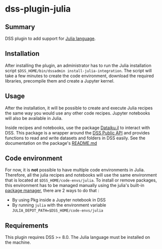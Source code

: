 # dss-plugin-julia

## Summary
DSS plugin to add support for [Julia language](https://julialang.org/).


## Installation

After installing the plugin, an administrator has to run the Julia installation script `$DSS_HOME/bin/dssadmin install-julia-integration`. The script will take a few minutes to create the code environment, download the required libraries, precompile them and create a Jupyter kernel.


## Usage

After the installation, it will be possible to create and execute Julia recipes the same way you would use any other code recipes. Jupyter notebooks will also be available in Julia.

Inside recipes and notebooks, use the package [Dataiku.jl](https://github.com/dataiku/Dataiku.jl) to interact with DSS. This package is a wrapper around the [DSS Public API](https://doc.dataiku.com/dss/latest/publicapi/rest.html) and provides functions to read and write datasets and folders in DSS easily. See the documentation on the package's [README.md](https://github.com/dataiku/Dataiku.jl/blob/master/README.md)

## Code environment

For now, it is **not** possible to have multiple code environments in Julia. Therefore, all the julia recipes and notebooks will use the same environment that is located at `$DSS_HOME/code-envs/julia`. To install or remove packages, this environment has to be managed manually using the julia's built-in [package manager](https://docs.julialang.org/en/v1/stdlib/Pkg/index.html), there are 2 ways to do that : 

* By using Pkg inside a Jupyter notebook in DSS
* By running `julia` with the environment variable `JULIA_DEPOT_PATH=$DSS_HOME/code-envs/julia`


## Requirements

This plugin requires DSS >= 8.0.
The Julia language must be installed on the machine.
